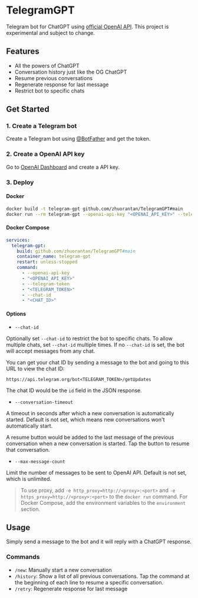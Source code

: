 # TelegramGPT

Telegram bot for ChatGPT using [official OpenAI API](https://platform.openai.com/docs/guides/chat). This project is experimental and subject to change.

## Features

- All the powers of ChatGPT
- Conversation history just like the OG ChatGPT
- Resume previous conversations
- Regenerate response for last message
- Restrict bot to specific chats

## Get Started

### 1. Create a Telegram bot

Create a Telegram bot using [@BotFather](https://t.me/BotFather) and get the token.

### 2. Create a OpenAI API key

Go to [OpenAI Dashboard](https://platform.openai.com/account/api-keys) and create a API key.

### 3. Deploy

#### Docker

```bash
docker build -t telegram-gpt github.com/zhuorantan/TelegramGPT#main
docker run --rm telegram-gpt --openai-api-key "<OPENAI_API_KEY>" --telegram-token "<TELEGRAM_TOKEN>"
```

#### Docker Compose

```yaml
services:
  telegram-gpt:
    build: github.com/zhuorantan/TelegramGPT#main
    container_name: telegram-gpt
    restart: unless-stopped
    command:
      - --openai-api-key
      - "<OPENAI_API_KEY>"
      - --telegram-token
      - "<TELEGRAM_TOKEN>"
      - --chat-id
      - "<CHAT_ID>"
```

#### Options

- `--chat-id`

Optionally set `--chat-id` to restrict the bot to specific chats.
To allow multiple chats, set `--chat-id` multiple times.
If no `--chat-id` is set, the bot will accept messages from any chat.

You can get your chat ID by sending a message to the bot and going to this URL to view the chat ID:

`https://api.telegram.org/bot<TELEGRAM_TOKEN>/getUpdates`

The chat ID would be the `id` field in the JSON response.

- `--conversation-timeout`

A timeout in seconds after which a new conversation is automatically started.
Default is not set, which means new conversations won't automatically start.

A resume button would be added to the last message of the previous conversation when a new conversation is started.
Tap the button to resume that conversation.

- `--max-message-count`

Limit the number of messages to be sent to OpenAI API. Default is not set, which is unlimited.


> To use proxy, add `-e http_proxy=http://<proxy>:<port>` and `-e https_proxy=http://<proxy>:<port>` to the `docker run` command.
For Docker Compose, add the environment variables to the `environment` section.

## Usage

Simply send a message to the bot and it will reply with a ChatGPT response.

### Commands

- `/new`: Manually start a new conversation
- `/history`: Show a list of all previous conversations. Tap the command at the beginning of each line to resume a specific conversation.
- `/retry`: Regenerate response for last message
